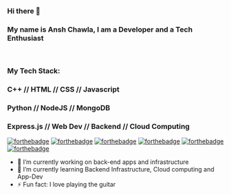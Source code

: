 ### Hi there 👋
### My name is Ansh Chawla, I am a Developer and a Tech Enthusiast

<br>

### My Tech Stack:
### C++ // HTML // CSS // Javascript
### Python // NodeJS // MongoDB
### Express.js // Web Dev // Backend // Cloud Computing


[![forthebadge](https://forthebadge.com/images/badges/made-with-python.svg)](https://forthebadge.com)
[![forthebadge](https://forthebadge.com/images/badges/uses-js.svg)](https://forthebadge.com)
[![forthebadge](https://forthebadge.com/images/badges/uses-git.svg)](https://forthebadge.com)
[![forthebadge](https://forthebadge.com/images/badges/made-with-groovy.svg)](https://forthebadge.com)
[![forthebadge](https://forthebadge.com/images/badges/made-with-c-plus-plus.svg)](https://forthebadge.com)
[![forthebadge](https://forthebadge.com/images/badges/built-by-developers.svg)](https://forthebadge.com)


- 🔭 I’m currently working on back-end apps and infrastructure
- 🌱 I’m currently learning Backend Infrastructure, Cloud computing and App-Dev
- ⚡ Fun fact: I love playing the guitar 
